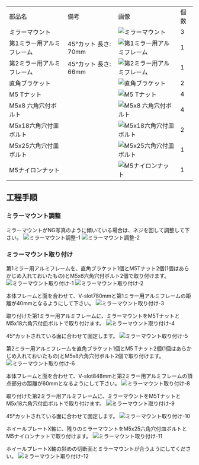 <table class="packing-list">
    <tbody>
        <tr>
            <td>部品名</td>
            <td>備考</td>
            <td class="packing-img">画像</td>
            <td>個数</td>
        </tr>
        <tr>
            <td>ミラーマウント</td>
            <td></td>
            <td><img src="./images/packing/032.jpg" alt="ミラーマウント"></td>
            <td>3</td>
        </tr>
        <tr>
            <td>第1ミラー用アルミフレーム</td>
            <td>45°カット 長さ: 70mm</td>
            <td><img src="./images/packing/015.jpg" alt="第1ミラー用アルミフレーム"></td>
            <td>1</td>
        </tr>
        <tr>
            <td>第2ミラー用アルミフレーム</td>
            <td>45°カット 長さ: 66mm</td>
            <td><img src="./images/packing/016.jpg" alt="第2ミラー用アルミフレーム"></td>
            <td>1</td>
        </tr>
        <tr>
            <td>直角ブラケット</td>
            <td></td>
            <td><img src="./images/packing/029.jpg" alt="直角ブラケット"></td>
            <td>2</td>
        </tr>
        <tr>
            <td>M5 Tナット</td>
            <td></td>
            <td><img src="./images/packing/030.jpg" alt="M5 Tナット"></td>
            <td>4</td>
        </tr>
        <tr>
            <td>M5x8 六角穴付ボルト</td>
            <td></td>
            <td><img src="./images/packing/031.jpg" alt="M5x8 六角穴付ボルト"></td>
            <td>4</td>
        </tr>
        <tr>
            <td>M5x18六角穴付皿ボルト</td>
            <td></td>
            <td><img src="./images/packing/106.jpg" alt="M5x18六角穴付皿ボルト"></td>
            <td>2</td>
        </tr>
        <tr>
            <td>M5x25六角穴付皿ボルト</td>
            <td></td>
            <td><img src="./images/packing/108.jpg" alt="M5x25六角穴付皿ボルト"></td>
            <td>1</td>
        </tr>
        <tr>
            <td>M5ナイロンナット</td>
            <td></td>
            <td><img src="./images/packing/115.jpg" alt="M5ナイロンナット"></td>
            <td>1</td>
        </tr>
    </tbody>
</table>

## 工程手順

### ミラーマウント調整
ミラーマウントがNG写真のように傾いている場合は、ネジを回して調整して下さい。
<img src="./images/21/001.jpg" alt="ミラーマウント調整-1">
<img src="./images/21/002.jpg" alt="ミラーマウント調整-2">

### ミラーマウント取り付け
第1ミラー用アルミフレームを、直角ブラケット1個とM5Tナット2個(1個はあらかじめ入れておいたもの)とM5x8六角穴付ボルト2個で取り付けます。
<img src="./images/21/003.jpg" alt="ミラーマウント取り付け-1">
<img src="./images/21/004.jpg" alt="ミラーマウント取り付け-2">

本体フレームと面を合わせて、V-slot780mmと第1ミラー用アルミフレームの距離が40mmとなるようにして下さい。
<img src="./images/21/005.jpg" alt="ミラーマウント取り付け-3">

取り付けた第1ミラー用アルミフレームに、ミラーマウントをM5TナットとM5x18六角穴付皿ボルトで取り付けます。
<img src="./images/21/006.jpg" alt="ミラーマウント取り付け-4">

45°カットされている面に合わせて固定します。
<img src="./images/21/007.jpg" alt="ミラーマウント取り付け-5">

第2ミラー用アルミフレームを直角ブラケット1個とM5 Tナット2個(1個はあらかじめ入れておいたもの)とM5x8六角穴付ボルト2個で取り付けます。
<img src="./images/21/008.jpg" alt="ミラーマウント取り付け-6">

本体フレームと面を合わせて、V-slot848mmと第2ミラー用アルミフレームの頂点部分の距離が60mmとなるようにして下さい。
<img src="./images/21/010.jpg" alt="ミラーマウント取り付け-8">

取り付けた第2ミラー用アルミフレームに、ミラーマウントをM5TナットとM5x18六角穴付皿ボルトで取り付けます。
<img src="./images/21/011.jpg" alt="ミラーマウント取り付け-9">

45°カットされている面に合わせて固定します。
<img src="./images/21/012.jpg" alt="ミラーマウント取り付け-10">

ホイールプレートX軸に、残りのミラーマウントをM5x25六角穴付皿ボルトとM5ナイロンナットで取り付けます。
<img src="./images/21/013.jpg" alt="ミラーマウント取り付け-11">

ホイールプレートX軸の斜めの切断面とミラーマウントが合うようにしてください。
<img src="./images/21/014.jpg" alt="ミラーマウント取り付け-12">

